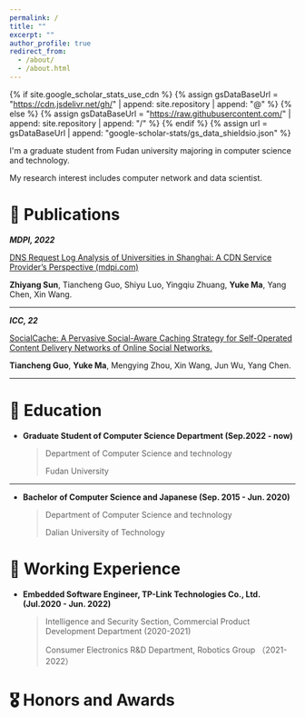 ```yaml
---
permalink: /
title: ""
excerpt: ""
author_profile: true
redirect_from: 
  - /about/
  - /about.html
---
```

{% if site.google_scholar_stats_use_cdn %}
{% assign gsDataBaseUrl = "https://cdn.jsdelivr.net/gh/" | append: site.repository | append: "@" %}
{% else %}
{% assign gsDataBaseUrl = "https://raw.githubusercontent.com/" | append: site.repository | append: "/" %}
{% endif %}
{% assign url = gsDataBaseUrl | append: "google-scholar-stats/gs_data_shieldsio.json" %}

<span class='anchor' id='about-me'></span>

I'm a graduate student from Fudan university majoring in computer science and technology.

My research interest includes computer network and data scientist.

# 📰 Publications

***MDPI, 2022***

[DNS Request Log Analysis of Universities in Shanghai: A CDN Service Provider’s Perspective (mdpi.com)](https://www.mdpi.com/2078-2489/13/11/542)

**Zhiyang Sun**, Tiancheng Guo, Shiyu Luo, Yingqiu Zhuang, **Yuke Ma**, Yang Chen, Xin Wang.

---

***ICC, 22***

<u>SocialCache: A Pervasive Social-Aware Caching Strategy for Self-Operated Content Delivery Networks of Online Social Networks.</u>

**Tiancheng Guo**, **Yuke Ma**, Mengying Zhou, Xin Wang, Jun Wu, Yang Chen.

---



# 📖 Education

- **Graduate Student of Computer Science Department (Sep.2022 - now)**

  > Department of Computer Science and technology
  >
  > Fudan University

---

- **Bachelor of Computer Science and Japanese (Sep. 2015 - Jun. 2020)**

  > Department of Computer Science and technology
  >
  > Dalian University of Technology

# 💼 Working Experience

- **Embedded Software Engineer, TP-Link Technologies Co., Ltd. (Jul.2020 - Jun. 2022)** 

  >  Intelligence and Security Section, Commercial Product Development Department (2020-2021)
  >
  >  Consumer Electronics R&D Department, Robotics Group （2021-2022）

# 🎖 Honors and Awards
